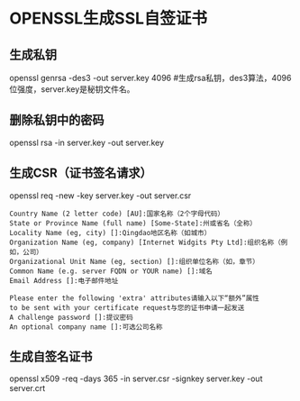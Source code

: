 # OPENSSL生成SSL自签证书

## 生成私钥

openssl genrsa -des3 -out server.key 4096
#生成rsa私钥，des3算法，4096位强度，server.key是秘钥文件名。

## 删除私钥中的密码
openssl rsa -in server.key -out server.key

## 生成CSR（证书签名请求）
openssl req -new -key server.key -out server.csr

```
Country Name (2 letter code) [AU]:国家名称（2个字母代码）
State or Province Name (full name) [Some-State]:州或省名（全称）
Locality Name (eg, city) []:Qingdao地区名称（如城市）
Organization Name (eg, company) [Internet Widgits Pty Ltd]:组织名称（例如，公司）
Organizational Unit Name (eg, section) []:组织单位名称（如，章节）
Common Name (e.g. server FQDN or YOUR name) []:域名
Email Address []:电子邮件地址

Please enter the following 'extra' attributes请输入以下“额外”属性
to be sent with your certificate request与您的证书申请一起发送
A challenge password []:提议密码
An optional company name []:可选公司名称
```

## 生成自签名证书
openssl x509 -req -days 365 -in server.csr -signkey server.key -out server.crt
